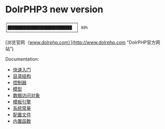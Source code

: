 DolrPHP3 new version
====================
    
    ┌──────────────────────────────┐
    |████████████████████████████  | 80%
    └──────────────────────────────┘

[浏览官网（www.dolrphp.com）](http://www.dolrphp.com "DolrPHP官方网站")

Documentation:
- [快速入门](https://github.com/joychao/DolrPHP/wiki/%E5%BF%AB%E9%80%9F%E5%85%A5%E9%97%A8)
- [目录结构](https://github.com/joychao/DolrPHP/wiki/%E7%9B%AE%E5%BD%95%E7%BB%93%E6%9E%84)
- [控制器](https://github.com/joychao/DolrPHP/wiki/%E6%8E%A7%E5%88%B6%E5%99%A8)
- [模型](https://github.com/joychao/DolrPHP/wiki/%E6%A8%A1%E5%9E%8B)
- [数据访问对象](https://github.com/joychao/DolrPHP/wiki/%E6%95%B0%E6%8D%AE%E8%AE%BF%E9%97%AE%E5%AF%B9%E8%B1%A1)
- [模板引擎](https://github.com/joychao/DolrPHP/wiki/%E6%A8%A1%E6%9D%BF%E5%BC%95%E6%93%8E)
- [系统常量](https://github.com/joychao/DolrPHP/wiki/%E7%B3%BB%E7%BB%9F%E5%B8%B8%E9%87%8F)
- [配置文件](https://github.com/joychao/DolrPHP/wiki/%E9%85%8D%E7%BD%AE%E6%96%87%E4%BB%B6)
- [内置函数]()
